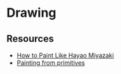 # Drawing

## Resources

- [How to Paint Like Hayao Miyazaki](https://animationobsessive.substack.com/p/how-to-paint-like-hayao-miyazaki)
- [Painting from primitives](https://schollz.com/tinker/primitives/)
